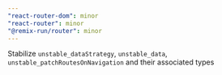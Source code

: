 ```yaml
---
"react-router-dom": minor
"react-router": minor
"@remix-run/router": minor
---
```


Stabilize `unstable_dataStrategy`, `unstable_data`, `unstable_patchRoutesOnNavigation` and their associated types
